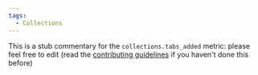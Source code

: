 ```yaml
---
tags:
  - Collections
---
```


This is a stub commentary for the `collections.tabs_added` metric: please feel free to edit (read the
[contributing guidelines](https://github.com/mozilla/glean-annotations/blob/main/CONTRIBUTING.md)
if you haven't done this before)
